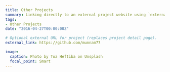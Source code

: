```yaml
---
title: Other Projects
summary: Linking directly to an external project website using `external_link`.
tags:
- Other Projects
date: "2016-04-27T00:00:00Z"

# Optional external URL for project (replaces project detail page).
external_link: https://github.com/munnam77

image:
  caption: Photo by Toa Heftiba on Unsplash
  focal_point: Smart
---
```

